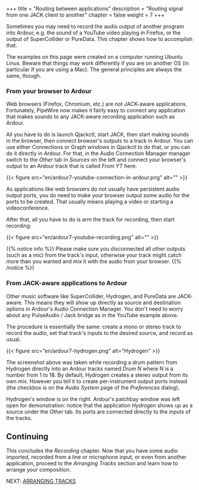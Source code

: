 +++
title = "Routing between applications"
description = "Routing signal from one JACK client to another"
chapter = false
weight = 7
+++

Sometimes you may need to record the audio output of another program into
Ardour, e.g. the sound of a YouTube video playing in Firefox, or the output of
SuperCollider or PureData. This chapter shows how to accomplish that.

The examples on this page were created on a computer running Ubuntu Linux.
Beware that things may work differently if you are on another OS (in particular
if you are using a Mac). The general principles are always the same, though.

### From your browser to Ardour

Web browsers (Firefox, Chromium, etc.) are not JACK-aware applications.
Fortunately, PipeWire now makes it fairly easy to connect any application that
makes sounds to any JACK-aware recording application such as Ardour.

All you have to do is launch Qjackctl, start JACK, then start making sounds in
the browser, then connect browser's outputs to a track in Ardour. You can use
either Connections or Graph windows in Qjackctl to do that, or you can do it
directly in Ardour. For that, in the Audio Connection Manager manager switch to
the _Other_ tab in _Sources_ on the left and connect your browser's output to an
Ardour track that is called _From YT_ here:

{{< figure src="en/ardour7-youtube-connection-in-ardour.png" alt="" >}}

As applications like web browsers do not usually have persistent audio output
ports, you do need to make your browser output some audio for the ports to be
created. That usually means playing a video or starting a videoconference.

After that, all you have to do is arm the track for recording, then start
recording:

{{< figure src="en/ardour7-youtube-recording.png" alt="" >}}

{{% notice info %}}
Please make sure you disconnected all other outputs (such as a mic) from the
track's input, otherwise your track might catch more than you wanted and mix it
with the audio from your browser. 
{{% /notice %}}

### From JACK-aware applications to Ardour

Other music software like SuperCollider, Hydrogen, and PureData are
JACK-aware. This means they will show up directly as source and
destination options in Ardour's Audio Connection Manager. You don't need
to worry about any PulseAudio / Jack bridge as in the YouTube example
above.

The procedure is essentially the same: create a mono or stereo track to
record the audio, set that track's inputs to the desired source, and
record as usual. 

{{< figure src="en/ardour7-hydrogen.png" alt="Hydrogen" >}} 

The screenshot above was taken while recording a drum pattern from Hydrogen
directly into an Ardour tracks named _Drum N_ where N is a number from 1 to 18.
By default, Hydrogen creates a stereo output from its own mix. However you tell
it to create per-instrument output ports instead (the checkbox is on the _Audio
System_ page of the _Preferences_ dialog).

Hydrogen's window is on the right. Ardour's patchbay window was left open for
demonstration: notice that the application _Hydrogen_ shows up as a source
under the _Other_ tab. Its ports are connected directly to the inputs of the
tracks.

## Continuing

This concludes the _Recording_ chapter. Now that you have some audio imported,
recorded from a line or microphone input, or even from another application,
proceed to the _Arranging Tracks_ section and learn how to arrange your
composition.

NEXT: [ARRANGING TRACKS](../../editing-sessions/arranging-tracks/)
